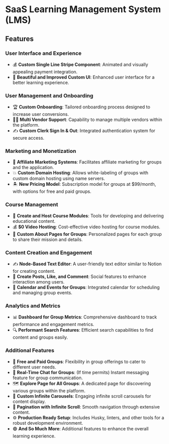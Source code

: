 # SaaS Learning Management System (LMS)

## Features

### User Interface and Experience

- 💰 **Custom Single Line Stripe Component**: Animated and visually appealing payment integration.
- 🎨 **Beautiful and Improved Custom UI**: Enhanced user interface for a better learning experience.

### User Management and Onboarding

- 🏆 **Custom Onboarding**: Tailored onboarding process designed to increase user conversions.
- 🧑‍💼 **Multi Vendor Support**: Capability to manage multiple vendors within the platform.
- ✍️ **Custom Clerk Sign In & Out**: Integrated authentication system for secure access.

### Marketing and Monetization

- 🤝 **Affiliate Marketing Systems**: Facilitates affiliate marketing for groups and the application.
- 💥 **Custom Domain Hosting**: Allows white-labeling of groups with custom domain hosting using name servers.
- 🏝️ **New Pricing Model**: Subscription model for groups at $99/month, with options for free and paid groups.

### Course Management

- 🎥 **Create and Host Course Modules**: Tools for developing and delivering educational content.
- 💰 **$0 Video Hosting**: Cost-effective video hosting for course modules.
- 📃 **Custom About Pages for Groups**: Personalized pages for each group to share their mission and details.

### Content Creation and Engagement

- ✍️ **Node-Based Text Editor**: A user-friendly text editor similar to Notion for creating content.
- 📱 **Create Posts, Like, and Comment**: Social features to enhance interaction among users.
- 📅 **Calendar and Events for Groups**: Integrated calendar for scheduling and managing group events.

### Analytics and Metrics

- 📊 **Dashboard for Group Metrics**: Comprehensive dashboard to track performance and engagement metrics.
- 🔍 **Performant Search Features**: Efficient search capabilities to find content and groups easily.

### Additional Features

- 🎁 **Free and Paid Groups**: Flexibility in group offerings to cater to different user needs.
- 💬 **Real-Time Chat for Groups**: (If time permits) Instant messaging feature for group communication.
- 🗺️ **Explore Page for All Groups**: A dedicated page for discovering various groups within the platform.
- 🛝 **Custom Infinite Carousels**: Engaging infinite scroll carousels for content display.
- 🔢 **Pagination with Infinite Scroll**: Smooth navigation through extensive content.
- ⚙️ **Production Ready Setup**: Includes Husky, linters, and other tools for a robust development environment.
- 🟣 **And So Much More**: Additional features to enhance the overall learning experience.

